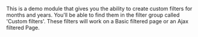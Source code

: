 This is a demo module that gives you the ability to create custom filters for months and years.
You'll be able to find them in the filter group called 'Custom filters'.
These filters will work on a Basic filtered page or an Ajax filtered Page.
